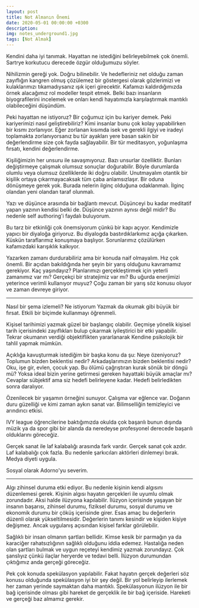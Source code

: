 ```yaml
---
layout: post
title: Not Almanın Önemi
date: 2020-05-01 00:00:00 +0300
description: 
img: notes_underground1.jpg
tags: [Not Almak]
---
```


Kendini daha iyi tanımak. Hayattan ne istediğini belirleyebilmek çok önemli. Sartrye korkutucu derecede özgür olduğumuzu söyler. 

Nihilizmin gereği yok. Doğru bilinebilir. Ve hedefleriniz net olduğu zaman zayıflığın kangren olmuş çözülemez bir göstergesi olarak gözlerimizi ve kulaklarımızı tıkamadıysanız ışık içeri girecektir. Kafamızı kaldırdığımızda örnek alacağımız rol modeller tespit etmek. Belki bazı insanların biyografilerini incelemek ve onları kendi hayatımızla karşılaştırmak mantıklı olabileceğini düşündüm. 

Peki hayattan ne istiyoruz? Bir çoğumuz için bu kariyer demek. Peki kariyerimizi nasıl geliştirebiliriz? Kimi insanlar bunu çok kolay yapabilirken bir kısmı zorlanıyor. Eğer zorlanan kısımda isek ve gerekli ilgiyi ve iradeyi toplamakta zorlanıyorsanız bu tür ayakları yere basan sakin bir değerlendirme size çok fayda sağlayabilir. Bir tür meditasyon, yoğunlaşma fırsatı, kendini değerlendirme. 

Kişiliğimizin her unsuru ile savaşmıyoruz. Bazı unsurlar özelliktir. Bunları değiştirmeye çalışmak olumsuz sonuçlar doğurabilir. Böyle durumlarda olumlu veya olumsuz özelliklerde iki doğru olabilir. Unutmayalım otantik bir kişilik ortaya çıkarmayacaksak tüm çaba anlamsızlaşır. Bir oduna dönüşmeye gerek yok. Burada nelerin ilginç olduğuna odaklanmalı. İlginç olandan yeni olandan taraf olunmalı. 

Yazı ve düşünce arasında bir bağlantı mevcut. Düşünceyi bu kadar meditatif yapan yazının kendisi belki de. Düşünce yazının aynısı değil midir? Bu nedenle self authoring'i faydalı buluyorum.

Bu tarz bir etkinliği çok önemsiyorum çünkü bir kapı açıyor. Kendimizle yapıcı bir diyaloğa giriyoruz. Bu diyalogda bastırdıklarkımız açığa çıkarken. Küskün taraflarımız konuşmaya başlıyor. Sorunlarımız çözülürken kafamızdaki karışıklık kalkıyor.

Yazarken zamanı durdurabiliriz ama bir konuda naif olmayalım. Hız çok önemli. Bir açıdan bakıldığında her şeyin bir yarış olduğunu kavramamız gerekiyor. Kaç yaşındayız? Planlarımızı gerçekleştirmek için yeterli zamanımız var mı? Gerçekçi bir stratejimiz var mı? Bu uğurda enerjimizi yeterince verimli kullanıyor muyuz? Çoğu zaman bir yarış söz konusu oluyor ve zaman devreye giriyor.

-----------

Nasıl bir şema izlemeli? Ne istiyorum
Yazmak da okumak gibi büyük bir fırsat. Etkili bir biçimde kullanmayı öğrenmeli. 

Kişisel tarihimizi yazmak güzel bir başlangıç olabilir. Geçmişe yönelik
kişisel tarih içerisindeki zayıflıkları bulup çıkarmak iyileştirici bir etki yapabilir. Tekrar okumanın verdiği objektiflikten yararlanarak Kendine psikolojik bir tahlil yapmak mümkün. 

Açıklığa kavuşturmak istediğim bir başka konu da şu: Neye özeniyoruz? Toplumun bizden beklentisi nedir? Arkadaşlarımızın bizden beklentisi nedir? Oku, işe gir, evlen, çocuk yap. Bu ölümü çağrıştıran kurak sönük bir döngü mü? Yoksa ideal bizin yerine getirmesi gereken hayattaki büyük amaçlar mı? Cevaplar sübjektif ama siz hedefi belirleyene kadar. Hedefi belirledikten sonra daralıyor. 

Özenilecek bir yaşamın örneğini sunuyor. Çalışma var eğlence var. Doğanın duru güzelliği ve kimi zaman aykırı sanat var. 
Bilimselliğin temizleyici ve arındırıcı etkisi.

IVY league öğrencilerine baktığımızda okulda çok başarılı bunun dışında müzik ya da spor gibi bir alanda da neredeyse profesyonel derecede başarılı olduklarını göreceğiz. 

Gerçek sanat ile laf kalabalığı arasında fark vardır. Gerçek sanat çok azdır. Laf kalabalığı çok fazla. Bu nedenle şarkıcıları aktörleri dinlemeyi bırak. Medya diyeti uygula. 

Sosyal olarak Adorno'yu severim.

------------

Algı zihinsel duruma etki ediyor. Bu nedenle kişinin kendi algısını düzenlemesi gerek. Kişinin algısı hayatın gerçekleri ile uyumlu olmak zorundadır. Aksi halde ilüzyona kapılabilir. İlüzyon içerisinde yaşayan bir insanın başarısı, zihinsel durumu, fiziksel durumu, sosyal durumu ve ekonomik durumu bir çöküş içerisinde girer. Esas amaç bu değerlerin düzenli olarak yükseltilmesidir. Değerlerin tanımı kesindir ve kişiden kişiye değişmez. Ancak uygulanış açısından kişisel farklar görülebilir.

Sağlıklı bir insan olmanın şartları bellidir. Kimse kesik bir parmağın ya da karaciğer rahatsızlığının sağlıklı olduğunu iddia edemez. Hastalığa neden olan şartları bulmak ve uygun reçeteyi kendimiz yazmak zorundayız. Çok şanslıyız çünkü ilaçlar heryerde ve tedavi belli. İlüzyon durumundan çıktığımız anda gerçeği göreceğiz.

Pek çok konuda spekülasyon yapılabilir. Fakat hayatın gerçek değerleri söz konusu olduğunda spekülasyon iyi bir şey değil. Bir yol belirleyip ilerlemek her zaman yerinde saymaktan daha mantıklı. Spekülasyonun ilüzyon ile bir bağ içerisinde olması gibi hareket de gerçeklik ile bir bağ içeriside. Hareketi ve gerçeği baz almamız gerekir.
